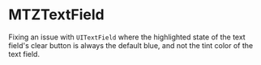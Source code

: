 MTZTextField
============

Fixing an issue with `UITextField` where the highlighted state of the text field's clear button is always the default blue, and not the tint color of the text field.
